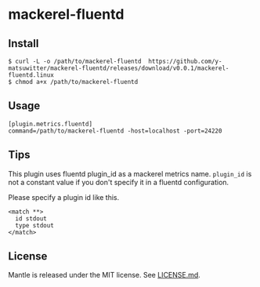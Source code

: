 # mackerel-fluentd

Install
-----

```
$ curl -L -o /path/to/mackerel-fluentd  https://github.com/y-matsuwitter/mackerel-fluentd/releases/download/v0.0.1/mackerel-fluentd.linux
$ chmod a+x /path/to/mackerel-fluentd
```

Usage
----

```
[plugin.metrics.fluentd]
command=/path/to/mackerel-fluentd -host=localhost -port=24220
```

Tips
----
This plugin uses fluentd plugin_id as a mackerel metrics name.
`plugin_id` is not a constant value if you don't specify it in a fluentd configuration.

Please specify a plugin id like this.

```
<match **>
  id stdout
  type stdout
</match>
```

License
----

Mantle is released under the MIT license. See [LICENSE.md](https://github.com/y-matsuwitter/mackerel-fluentd//blob/master/LICENSE.md).
